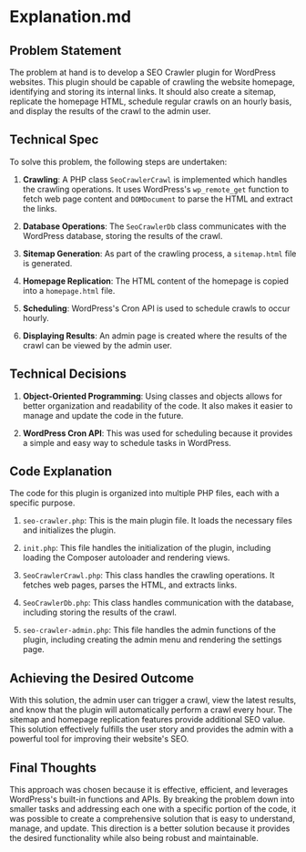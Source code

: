 # Explanation.md

## Problem Statement

The problem at hand is to develop a SEO Crawler plugin for WordPress websites. This plugin should be capable of crawling the website homepage, identifying and storing its internal links. It should also create a sitemap, replicate the homepage HTML, schedule regular crawls on an hourly basis, and display the results of the crawl to the admin user.

## Technical Spec

To solve this problem, the following steps are undertaken:

1. **Crawling**: A PHP class `SeoCrawlerCrawl` is implemented which handles the crawling operations. It uses WordPress's `wp_remote_get` function to fetch web page content and `DOMDocument` to parse the HTML and extract the links.

2. **Database Operations**: The `SeoCrawlerDb` class communicates with the WordPress database, storing the results of the crawl.

3. **Sitemap Generation**: As part of the crawling process, a `sitemap.html` file is generated.

4. **Homepage Replication**: The HTML content of the homepage is copied into a `homepage.html` file.

5. **Scheduling**: WordPress's Cron API is used to schedule crawls to occur hourly.

6. **Displaying Results**: An admin page is created where the results of the crawl can be viewed by the admin user.

## Technical Decisions

1. **Object-Oriented Programming**: Using classes and objects allows for better organization and readability of the code. It also makes it easier to manage and update the code in the future.

2. **WordPress Cron API**: This was used for scheduling because it provides a simple and easy way to schedule tasks in WordPress.

## Code Explanation

The code for this plugin is organized into multiple PHP files, each with a specific purpose.

1. `seo-crawler.php`: This is the main plugin file. It loads the necessary files and initializes the plugin.

2. `init.php`: This file handles the initialization of the plugin, including loading the Composer autoloader and rendering views.

3. `SeoCrawlerCrawl.php`: This class handles the crawling operations. It fetches web pages, parses the HTML, and extracts links.

4. `SeoCrawlerDb.php`: This class handles communication with the database, including storing the results of the crawl.

5. `seo-crawler-admin.php`: This file handles the admin functions of the plugin, including creating the admin menu and rendering the settings page.

## Achieving the Desired Outcome

With this solution, the admin user can trigger a crawl, view the latest results, and know that the plugin will automatically perform a crawl every hour. The sitemap and homepage replication features provide additional SEO value. This solution effectively fulfills the user story and provides the admin with a powerful tool for improving their website's SEO.

## Final Thoughts

This approach was chosen because it is effective, efficient, and leverages WordPress's built-in functions and APIs. By breaking the problem down into smaller tasks and addressing each one with a specific portion of the code, it was possible to create a comprehensive solution that is easy to understand, manage, and update. This direction is a better solution because it provides the desired functionality while also being robust and maintainable.
